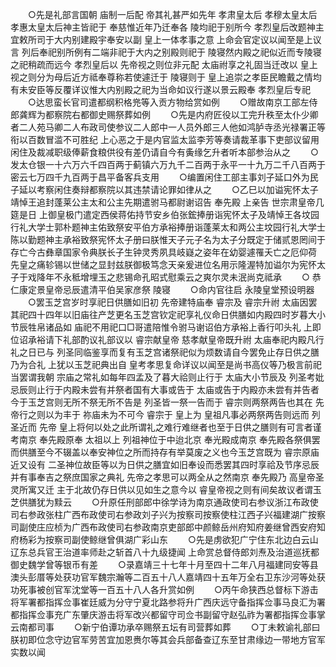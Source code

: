 <!-- { "loadSidebar": true } -->
　　○先是礼部言国朝  庙制一后配  帝其礼甚严如先年  孝肃皇太后  孝穆太皇太后  孝惠太皇太后神主皆祀于  奉慈惟近年乃迁奉各  陵均祀于别所今  孝烈皇后改题神主宜敕所司于大内别建殿宇奉安以副  皇上一体孝事之意  上命会官定议以闻至是上议言  列后奉祀别所例有二端非祀于大内之别殿则祀于  陵寝然内殿之祀似近而专陵寝之祀稍疏而远今  孝烈皇后以  先帝视之则位非元配  太庙祔享之礼固当迁改以  皇上视之则分为母后近方祗奉尊称若使遽迁于  陵寝则于  皇上追崇之孝臣民瞻戴之情均有未安臣等反覆详议惟大内别殿之祀为当命如议行遂以景云殿奉  孝烈皇后专祀
　　○达思蛮长官司遣都纲积格兠等入贡方物给赏如例
　　○赠故南京工部左侍郎龚辉为都察院右都御史赐祭葬如例
　　○先是内府匠役以工完升秩至太仆少卿者二人苑马卿二人布政司使参议二人郎中一人员外郎三人他如鸿胪寺丞光禄署正等衔以百数冒滥不可胜纪  上心恶之于是内官监太监李芳等奏请裁革事下吏部议留用闲住及裁减职级俸薪食粮供役有差仍请自今有夤缘乞升者听本部参治从之
　　○发太仓银一十六万六千四百两于蓟镇六万九千二百两于永平一十九万二千八百两于密云七万四千九百两于昌平备客兵支用
　　○编置闲住工部主事刘子延口外为民子延以考察闲住奏辩都察院以其违禁请论罪如律从之
　　○乙巳以加谥宪怀太子靖悼王追封蓬莱公主太和公主先期遣驸马都尉谢诏告  奉先殿  上亲告  世宗肃皇帝几筵是日  上御皇极门遣定西侯蒋佑持节安乡伯张鋐捧册诣宪怀太子及靖悼王各坟园行礼大学士郭朴题神主佑致祭安平伯方承裕捧册诣蓬莱太和两公主坟园行礼大学士陈以勤题神主承裕致祭宪怀太子册曰朕惟天子元子名为太子分既定于储贰恩罔间于存亡今古彝章国家令典朕长子生钟灵秀夙具岐嶷之姿年在幼婴遽罹夭亡之厄仰荷  先皇之痛轸锡以世储之显封兹朕御极笃念天亲爰进位名用示隆渥特加谥尔为宪怀太子于戏降年不永秪增埋玉之悲锡命孔昭式慰乘云之爽尔灵未泯尚克祗承
　　○  恭仁康定景皇帝忌辰遣清平伯吴家彦祭  陵寝
　　○命内官往启  永陵皇堂预设明器
　　○罢玉芝宫岁时享祀日供膳如旧初  先帝建特庙奉  睿宗及  睿宗升祔  太庙因罢其祀四十四年以旧庙往产芝更名玉芝宫钦定祀享礼仪命日供膳如内殿四时岁暮大小节辰牲帛诸品如  庙祀不用祀口□哥遣陪惟令驸马谢诏伯方承裕上香行叩头礼  上即位诏承裕请下礼部酌议礼部议以  睿宗献皇帝  慈孝献皇帝既升祔  太庙奉祀内殿凡行礼之日已与  列圣同临鉴享而复有玉芝宫诸祭祀似为烦数请自今罢免止存日供之膳乃为合礼  上犹以玉芝祀典出自  皇考孝思复命详议以闻至是尚书高仪等乃极言前祀当罢谓我朝  宗庙之常礼如每年四孟及了暮大祫则止行于  太庙大小节辰及  列圣考妣忌辰则止行于内殿未尝有并祭者国有大事或告于  太庙或告于内殿亦未尝有并告者今于玉芝宫则无所不祭无所不告是  列圣皆一祭一告而于  睿宗则两祭两告也其在  先帝行之则以为丰于  祢庙未为不可今  睿宗于  皇上为  皇祖凡事必两祭两告则远而  列圣近而  先帝  皇上将何以处之此所谓礼之难行难继者也至于日供之膳则有可言者谨考南京  奉先殿原奉  太祖以上  列祖神位于中迨北京  奉光殿成南京  奉先殿各祭俱罢而供膳至今不辍盖以奉安神位之所而持存有举莫废之义也今玉芝宫既为  睿宗原庙近又设有  二圣神位故臣等以为日供之膳宜如旧奉设而悉罢其四时享祫及节序忌辰并有事奉吉之祭庶国家之典礼  先帝之孝思可以两全从之然南京  奉先殿乃  高皇帝圣灵所寓又迁  主于北故仍存日供以见如生之意今以  睿皇帝视之则有间矣故议者谓玉芝供膳犹为黩云
　　○升原任刑部郎中徐学诗为南京通政使司右参议浙江布政使司右参政张柱广西布政使司右参政刘子兴为按察司按察使柱江西子兴福建湖广按察司副使庄应桢为广西布政使司右参政南京吏部郎中颜鲸岳州府知府姜继曾西安府知府杨彩为按察司副使鲸继曾俱湖广彩山东
　　○先是虏欲犯广宁住东北边白云山辽东总兵官王治道率师赴之斩首八十九级捷闻  上命赏总督侍郎刘焘及治道巡抚都御史魏学曾等银币有差
　　○录嘉靖三十七年十月至四十二年八月福建同安等县澳头彭厝等处获功官军魏宗瀚等二百五十八人嘉靖四十五年万全右卫东沙河等处获功死事被创官军沈堂等一百五十八人各升赏如例
　　○丙午命狭西总督标下游击将军署都指挥佥事崔廷威为分守宁夏北路参将升广西庆远守备指挥佥事马良汇为署都指挥佥事充广东肇庆游击将军改兴都留守司佥书副留守赵弘祚为署都指挥佥事掌云南都司事
　　○新宁伯谭功承卒赐祭五坛有司营葬如葬
　　○丁未敕谕礼部曰朕初即位念守边官军劳苦宜加恩赉尔等其会兵部备查辽东至甘肃缘边一带地方官军实数以闻

